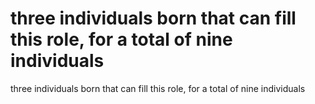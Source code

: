 # three individuals born that can fill this role, for a total of nine individuals

three individuals born that can fill this role, for a total of nine individuals